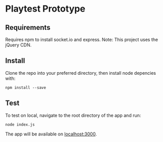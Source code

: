 # Playtest Prototype

## Requirements

Requires npm to install socket.io and express.
Note: This project uses the jQuery CDN.

## Install

Clone the repo into your preferred directory, then install node depencies with:

    npm install --save

## Test

To test on local, navigate to the root directory of the app and run:

    node index.js

The app will be available on [localhost:3000](http://localhost:3000).
